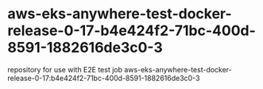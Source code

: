 # aws-eks-anywhere-test-docker-release-0-17-b4e424f2-71bc-400d-8591-1882616de3c0-3
repository for use with E2E test job aws-eks-anywhere-test-docker-release-0-17:b4e424f2-71bc-400d-8591-1882616de3c0-3
